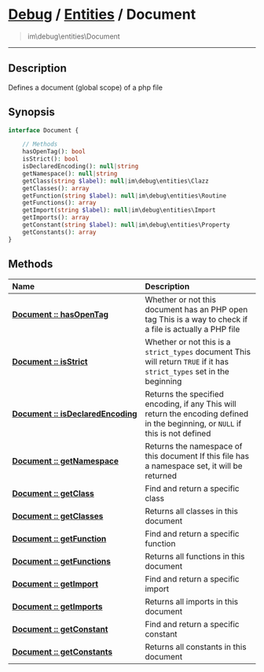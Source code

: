 # [Debug](debug.md) / [Entities](entities.md) / Document
 > im\debug\entities\Document
____

## Description
Defines a document (global scope) of a php file

## Synopsis
```php
interface Document {

    // Methods
    hasOpenTag(): bool
    isStrict(): bool
    isDeclaredEncoding(): null|string
    getNamespace(): null|string
    getClass(string $label): null|im\debug\entities\Clazz
    getClasses(): array
    getFunction(string $label): null|im\debug\entities\Routine
    getFunctions(): array
    getImport(string $label): null|im\debug\entities\Import
    getImports(): array
    getConstant(string $label): null|im\debug\entities\Property
    getConstants(): array
}
```

## Methods
| Name | Description |
| :--- | :---------- |
| [__Document&nbsp;::&nbsp;hasOpenTag__](entities-Document-hasOpenTag.md) | Whether or not this document has an PHP open tag  This is a way to check if a file is actually a PHP file |
| [__Document&nbsp;::&nbsp;isStrict__](entities-Document-isStrict.md) | Whether or not this is a `strict_types` document  This will return `TRUE` if it has `strict_types` set in the beginning |
| [__Document&nbsp;::&nbsp;isDeclaredEncoding__](entities-Document-isDeclaredEncoding.md) | Returns the specified encoding, if any  This will return the encoding defined in the beginning, or `NULL` if this is not defined |
| [__Document&nbsp;::&nbsp;getNamespace__](entities-Document-getNamespace.md) | Returns the namespace of this document  If this file has a namespace set, it will be returned |
| [__Document&nbsp;::&nbsp;getClass__](entities-Document-getClass.md) | Find and return a specific class |
| [__Document&nbsp;::&nbsp;getClasses__](entities-Document-getClasses.md) | Returns all classes in this document |
| [__Document&nbsp;::&nbsp;getFunction__](entities-Document-getFunction.md) | Find and return a specific function |
| [__Document&nbsp;::&nbsp;getFunctions__](entities-Document-getFunctions.md) | Returns all functions in this document |
| [__Document&nbsp;::&nbsp;getImport__](entities-Document-getImport.md) | Find and return a specific import |
| [__Document&nbsp;::&nbsp;getImports__](entities-Document-getImports.md) | Returns all imports in this document |
| [__Document&nbsp;::&nbsp;getConstant__](entities-Document-getConstant.md) | Find and return a specific constant |
| [__Document&nbsp;::&nbsp;getConstants__](entities-Document-getConstants.md) | Returns all constants in this document |
